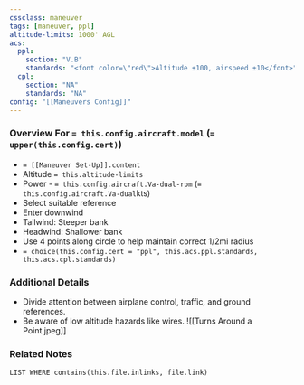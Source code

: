 ```yaml
---
cssclass: maneuver
tags: [maneuver, ppl]
altitude-limits: 1000' AGL
acs:
  ppl: 
    section: "V.B"
    standards: "<font color=\"red\">Altitude ±100, airspeed ±10</font>"
  cpl: 
    section: "NA"
    standards: "NA"
config: "[[Maneuvers Config]]"
---
```

### Overview For `= this.config.aircraft.model` (`= upper(this.config.cert)`)
- `= [[Maneuver Set-Up]].content`
- Altitude `= this.altitude-limits`
- Power - `= this.config.aircraft.Va-dual-rpm` (`= this.config.aircraft.Va-dual`kts)
- Select suitable reference
- Enter downwind
- Tailwind: Steeper bank
- Headwind: Shallower bank
- Use 4 points along circle to help maintain correct 1/2mi radius
- `= choice(this.config.cert = "ppl", this.acs.ppl.standards, this.acs.cpl.standards)`

### Additional Details
- Divide attention between airplane control, traffic, and ground references.
- Be aware of low altitude hazards like wires.
![[Turns Around a Point.jpeg]]

### Related Notes
```dataview
LIST WHERE contains(this.file.inlinks, file.link)
```
